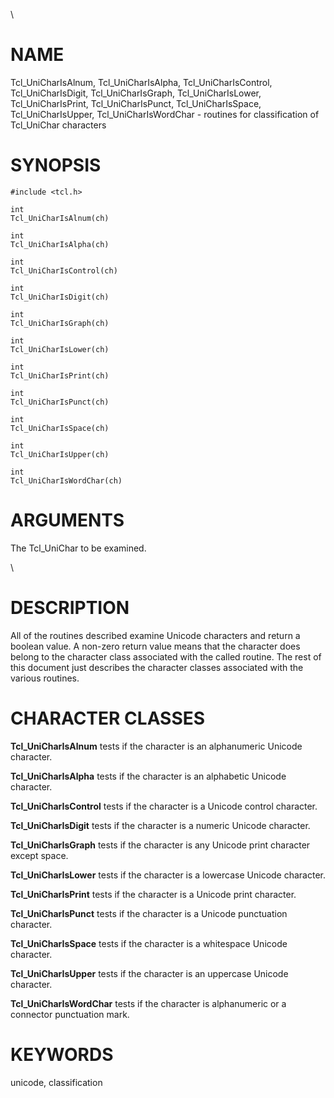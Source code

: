 \

# NAME

Tcl_UniCharIsAlnum, Tcl_UniCharIsAlpha, Tcl_UniCharIsControl,
Tcl_UniCharIsDigit, Tcl_UniCharIsGraph, Tcl_UniCharIsLower,
Tcl_UniCharIsPrint, Tcl_UniCharIsPunct, Tcl_UniCharIsSpace,
Tcl_UniCharIsUpper, Tcl_UniCharIsWordChar - routines for classification
of Tcl_UniChar characters

# SYNOPSIS

    #include <tcl.h>

    int
    Tcl_UniCharIsAlnum(ch)

    int
    Tcl_UniCharIsAlpha(ch)

    int
    Tcl_UniCharIsControl(ch)

    int
    Tcl_UniCharIsDigit(ch)

    int
    Tcl_UniCharIsGraph(ch)

    int
    Tcl_UniCharIsLower(ch)

    int
    Tcl_UniCharIsPrint(ch)

    int
    Tcl_UniCharIsPunct(ch)

    int
    Tcl_UniCharIsSpace(ch)

    int
    Tcl_UniCharIsUpper(ch)

    int
    Tcl_UniCharIsWordChar(ch)

# ARGUMENTS

The Tcl_UniChar to be examined.

\

# DESCRIPTION

All of the routines described examine Unicode characters and return a
boolean value. A non-zero return value means that the character does
belong to the character class associated with the called routine. The
rest of this document just describes the character classes associated
with the various routines.

# CHARACTER CLASSES

**Tcl_UniCharIsAlnum** tests if the character is an alphanumeric Unicode
character.

**Tcl_UniCharIsAlpha** tests if the character is an alphabetic Unicode
character.

**Tcl_UniCharIsControl** tests if the character is a Unicode control
character.

**Tcl_UniCharIsDigit** tests if the character is a numeric Unicode
character.

**Tcl_UniCharIsGraph** tests if the character is any Unicode print
character except space.

**Tcl_UniCharIsLower** tests if the character is a lowercase Unicode
character.

**Tcl_UniCharIsPrint** tests if the character is a Unicode print
character.

**Tcl_UniCharIsPunct** tests if the character is a Unicode punctuation
character.

**Tcl_UniCharIsSpace** tests if the character is a whitespace Unicode
character.

**Tcl_UniCharIsUpper** tests if the character is an uppercase Unicode
character.

**Tcl_UniCharIsWordChar** tests if the character is alphanumeric or a
connector punctuation mark.

# KEYWORDS

unicode, classification
